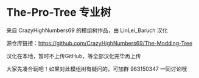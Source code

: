 # The-Pro-Tree 专业树

来自 CrazyHighNumbers69 的模组树作品，由 LinLei_Baruch 汉化

源仓库链接：https://github.com/CrazyHighNumbers69/The-Modding-Tree

汉化在本地，暂时不上传GitHub，等全部汉化完毕再上传

大家先凑合玩吧！如果对此模组树有疑问的，可加群 963150347 一同讨论哦
